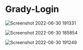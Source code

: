 # Grady-Login

![Screenshot 2022-06-30 191331](https://user-images.githubusercontent.com/95394962/176800850-7569fa74-fe85-4037-9ea3-e4925872fa1e.png)


![Screenshot 2022-06-30 185854](https://user-images.githubusercontent.com/95394962/176801194-207daaa1-84a2-4fa9-bb1a-b24675f99f1c.png)


![Screenshot 2022-06-30 191249](https://user-images.githubusercontent.com/95394962/176801199-69d2fe57-f56e-4fc1-a8de-54e75dc799c2.png)
